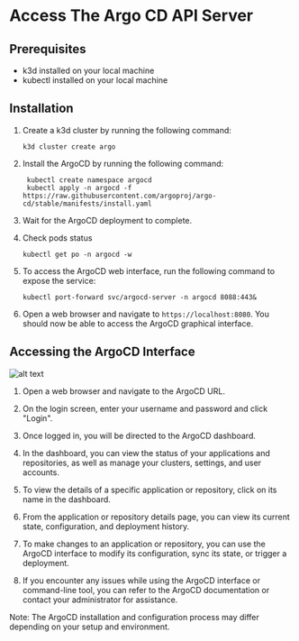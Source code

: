 
# Access The Argo CD API Server

## Prerequisites

- k3d installed on your local machine
- kubectl installed on your local machine

## Installation

1. Create a k3d cluster by running the following command:

   ```
   k3d cluster create argo
   ```

2. Install the ArgoCD by running the following command:

   ```
    kubectl create namespace argocd
    kubectl apply -n argocd -f https://raw.githubusercontent.com/argoproj/argo-cd/stable/manifests/install.yaml

   ```

3. Wait for the ArgoCD deployment to complete.

4. Check pods status

   ```
   kubectl get po -n argocd -w
   ```

5. To access the ArgoCD web interface, run the following command to expose the service:

   ```
   kubectl port-forward svc/argocd-server -n argocd 8088:443&
   ```

6. Open a web browser and navigate to `https://localhost:8080`. You should now be able to access the ArgoCD graphical interface.

## Accessing the ArgoCD Interface

![alt text](argocd.gif)


1. Open a web browser and navigate to the ArgoCD URL.

2. On the login screen, enter your username and password and click "Login".

3. Once logged in, you will be directed to the ArgoCD dashboard.

4. In the dashboard, you can view the status of your applications and repositories, as well as manage your clusters, settings, and user accounts.

5. To view the details of a specific application or repository, click on its name in the dashboard.

6. From the application or repository details page, you can view its current state, configuration, and deployment history.

7. To make changes to an application or repository, you can use the ArgoCD interface to modify its configuration, sync its state, or trigger a deployment.

8. If you encounter any issues while using the ArgoCD interface or command-line tool, you can refer to the ArgoCD documentation or contact your administrator for assistance.

Note: The ArgoCD installation and configuration process may differ depending on your setup and environment.